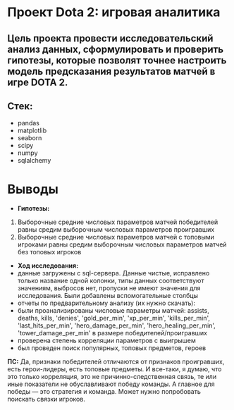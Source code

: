 # Проект Dota 2: игровая аналитика

## Цель проекта провести исследовательский анализ данных, сформулировать и проверить гипотезы, которые позволят точнее настроить модель предсказания результатов матчей в игре DOTA 2.

## Стек:
* pandas
* matplotlib
* seaborn
* scipy
* numpy
* sqlalchemy

# Выводы
* **Гипотезы:**
1. Выборочные средние числовых параметров матчей победителей равны средим выборочным числовых параметров проигравших
2. Выборочные средние числовых параметров матчей с топовыми игроками равны средим выборочным числовых параметров матчей без топовых игроков

* **Ход исследования:**
* данные загружены с sql-сервера. Данные чистые, исправлено только название одной колонки, типы данных соответствуют значениям, выбросов нет, пропуски не имеют значения для исследования. Были добавлены вспомогательные столбцы
* отчеты по предварительному анализу (их нужно скачать):
* были проанализированы числовые параметры матчей: assists, deaths, kills, 'denies', 'gold_per_min', 'xp_per_min', 'kills_per_min', 'last_hits_per_min', 'hero_damage_per_min', 'hero_healing_per_min', 'tower_damage_per_min' в размере победителей/проигравших
* проверена степень корреляции параметров с выигрышем
* был проведен поиск популярных, топовых предметов, героев

**ПС:** Да, признаки победителей отличаются от признаков проигравших, есть герои-лидеры, есть топовые предметы. И все-таки, я думаю, что это только корреляция, это не причинно-следственная связь, те или иные показатели не обуславливают победу команды. А главное для победы — это стратегия и команда. Может нужно попробовать поискать связки игроков.
